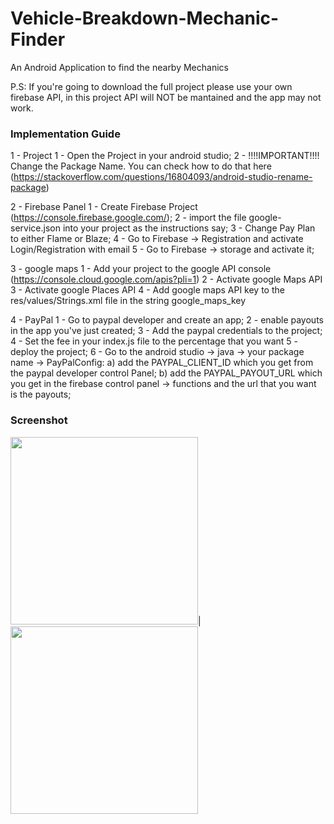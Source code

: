 # Vehicle-Breakdown-Mechanic-Finder
An Android Application to find the nearby Mechanics 

P.S: If you're going to download the full project please use your own firebase API, in this project API will NOT be mantained and the app may not work.

### Implementation Guide

1 - Project 1 - Open the Project in your android studio; 2 - !!!!IMPORTANT!!!! Change the Package Name. You can check how to do that here (https://stackoverflow.com/questions/16804093/android-studio-rename-package)

2 - Firebase Panel 1 - Create Firebase Project (https://console.firebase.google.com/); 2 - import the file google-service.json into your project as the instructions say; 3 - Change Pay Plan to either Flame or Blaze; 4 - Go to Firebase -> Registration and activate Login/Registration with email 5 - Go to Firebase -> storage and activate it;

3 - google maps 1 - Add your project to the google API console (https://console.cloud.google.com/apis?pli=1) 2 - Activate google Maps API 3 - Activate google Places API 4 - Add google maps API key to the res/values/Strings.xml file in the string google_maps_key

4 - PayPal 1 - Go to paypal developer and create an app; 2 - enable payouts in the app you've just created; 3 - Add the paypal credentials to the project; 4 - Set the fee in your index.js file to the percentage that you want 5 - deploy the project; 6 - Go to the android studio -> java -> your package name -> PayPalConfig: a) add the PAYPAL_CLIENT_ID which you get from the paypal developer control Panel; b) add the PAYPAL_PAYOUT_URL which you get in the firebase control panel -> functions and the url that you want is the payouts;


### Screenshot

<img src=https://user-images.githubusercontent.com/28781884/83223729-398aca80-a1ae-11ea-8e4a-b8165337c595.png width="300">|<img src=https://user-images.githubusercontent.com/28781884/83224886-1a416c80-a1b1-11ea-8b1c-9baf9792b16d.PNG width="300">
